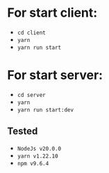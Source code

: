 # For start client:

- `cd client`
- `yarn`
- `yarn run start`

# For start server:

- `cd server`
- `yarn`
- `yarn run start:dev`

## Tested

- `NodeJs v20.0.0`
- `yarn v1.22.10`
- `npm v9.6.4`
